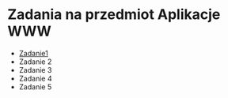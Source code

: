 # Zadania na przedmiot Aplikacje WWW

- [Zadanie1](https://bartekrozenberg.github.io/BartekRozenberg.io/www/zadanie1)
- Zadanie 2
- Zadanie 3
- Zadanie 4
- Zadanie 5